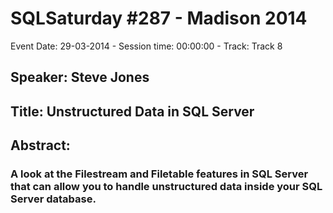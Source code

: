 # SQLSaturday #287 - Madison 2014
Event Date: 29-03-2014 - Session time: 00:00:00 - Track: Track 8
## Speaker: Steve Jones
## Title: Unstructured Data in SQL Server
## Abstract:
### A look at the Filestream and Filetable features in SQL Server that can allow you to handle unstructured data inside your SQL Server database.
